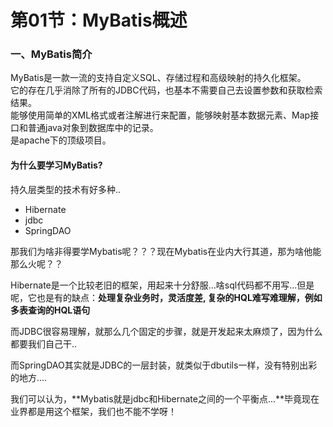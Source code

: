 # 第01节：MyBatis概述

### 一、MyBatis简介

MyBatis是一款一流的支持自定义SQL、存储过程和高级映射的持久化框架。  
它的存在几乎消除了所有的JDBC代码，也基本不需要自己去设置参数和获取检索结果。  
能够使用简单的XML格式或者注解进行来配置，能够映射基本数据元素、Map接口和普通java对象到数据库中的记录。  
是apache下的顶级项目。

#### 为什么要学习MyBatis?

持久层类型的技术有好多种..

* Hibernate
* jdbc
* SpringDAO

那我们为啥非得要学Mybatis呢？？？现在Mybatis在业内大行其道，那为啥他能那么火呢？？

Hibernate是一个比较老旧的框架，用起来十分舒服...啥sql代码都不用写...但是呢，它也是有的缺点：**处理复杂业务时，灵活度差, 复杂的HQL难写难理解，例如多表查询的HQL语句**

而JDBC很容易理解，就那么几个固定的步骤，就是开发起来太麻烦了，因为什么都要我们自己干..

而SpringDAO其实就是JDBC的一层封装，就类似于dbutils一样，没有特别出彩的地方....

我们可以认为，**Mybatis就是jdbc和Hibernate之间的一个平衡点...**毕竟现在业界都是用这个框架，我们也不能不学呀！

